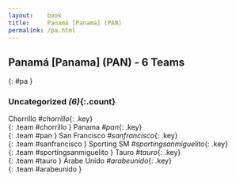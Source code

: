```yaml
---
layout:    book
title:     Panamá [Panama] (PAN)
permalink: /pa.html
---
```


## Panamá [Panama] (PAN) - 6 Teams
{: #pa }





### Uncategorized _(6)_{:.count}

Chorrillo _#chorrillo_{: .key} <br>
{: .team #chorrillo }
Panama _#pan_{: .key} <br>
{: .team #pan }
San Francisco _#sanfrancisco_{: .key} <br>
{: .team #sanfrancisco }
Sporting SM _#sportingsanmiguelito_{: .key} <br>
{: .team #sportingsanmiguelito }
Tauro _#tauro_{: .key} <br>
{: .team #tauro }
Árabe Unido _#arabeunido_{: .key} <br>
{: .team #arabeunido }


 

